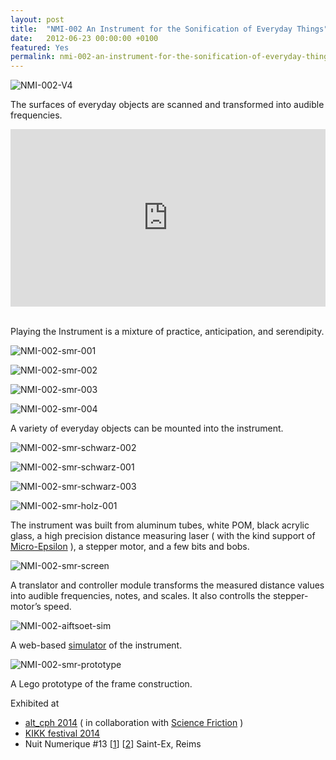 ```yaml
---
layout: post
title:  "NMI-002 An Instrument for the Sonification of Everyday Things"
date:   2012-06-23 00:00:00 +0100
featured: Yes
permalink: nmi-002-an-instrument-for-the-sonification-of-everyday-things
---
```


![NMI-002-V4](./assets/2012-06-23-NMI-002-V4.jpg)

The surfaces of everyday objects are scanned and transformed into audible frequencies.

<div style="padding:56.25% 0 0 0;position:relative;"><iframe src="https://player.vimeo.com/video/49484255?h=2eef5eaed1&title=0&byline=0&portrait=0" style="position:absolute;top:0;left:0;width:100%;height:100%;" frameborder="0" allow="autoplay; fullscreen; picture-in-picture" allowfullscreen></iframe></div><script src="https://player.vimeo.com/api/player.js"></script>

<br/>Playing the Instrument is a mixture of practice, anticipation, and serendipity.

![NMI-002-smr-001](./assets/2012-06-23-NMI-002-smr-001.jpg)

![NMI-002-smr-002](./assets/2012-06-23-NMI-002-smr-002.jpg)

![NMI-002-smr-003](./assets/2012-06-23-NMI-002-smr-003.jpg)

![NMI-002-smr-004](./assets/2012-06-23-NMI-002-smr-004.jpg)

A variety of everyday objects can be mounted into the instrument.

![NMI-002-smr-schwarz-002](./assets/2012-06-23-NMI-002-smr-schwarz-002.jpg)

![NMI-002-smr-schwarz-001](./assets/2012-06-23-NMI-002-smr-schwarz-001.jpg)

![NMI-002-smr-schwarz-003](./assets/2012-06-23-NMI-002-smr-schwarz-003.jpg)

![NMI-002-smr-holz-001](./assets/2012-06-23-NMI-002-smr-holz-001.jpg)

The instrument was built from aluminum tubes, white POM, black acrylic glass, a high precision distance measuring laser ( with the kind support of <a title="Micro-Epsilon" href="https://www.micro-epsilon.de" target="_blank" rel="noopener noreferrer">Micro-Epsilon</a> ), a stepper motor, and a few bits and bobs.

![NMI-002-smr-screen](./assets/2012-06-23-NMI-002-smr-screen.jpg)

A translator and controller module transforms the measured distance values into audible frequencies, notes, and scales. It also controlls the stepper-motor’s speed.

![NMI-002-aiftsoet-sim](./assets/2012-06-23-NMI-002-aiftsoet-sim.jpg)

A web-based <a href="http://p5.dennisppaul.de/nmi-002">simulator</a> of the instrument.

![NMI-002-smr-prototype](./assets/2012-06-23-NMI-002-smr-prototype.jpg)

A Lego prototype of the frame construction.

Exhibited at

* <a title="altcph.dk" href="https://altcph.dk">alt_cph 2014</a> ( in collaboration with <a title="www.sciencefriction.dk" href="https://www.sciencefriction.dk">Science Friction</a> )
* <a href="https://www.kikk.be/2014/dennis-p-paul.htm?lng=en">KIKK festival 2014</a>
* Nuit Numerique #13 [<a href="https://www.saintex-reims.com/2016/03/an-instrument-for-the-sonification-of-everyday-things/">1</a>] [<a href="https://www.saintex-reims.com/2016/03/nuitnumerique-13/">2</a>] Saint-Ex, Reims